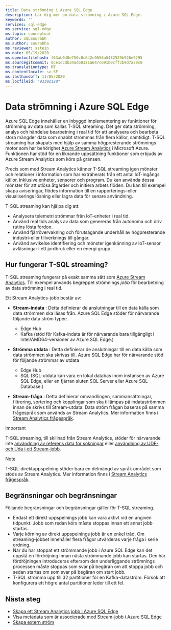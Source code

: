```yaml
---
title: Data strömning i Azure SQL Edge
description: Lär dig mer om data strömning i Azure SQL Edge.
keywords: ''
services: sql-edge
ms.service: sql-edge
ms.topic: conceptual
author: SQLSourabh
ms.author: sourabha
ms.reviewer: sstein
ms.date: 05/19/2020
ms.openlocfilehash: f63ab040e750c0c642c9656a5482529b926e9295
ms.sourcegitcommit: 0ce1ccdb34ad60321a647c691b0cff3b9d7a39c8
ms.translationtype: MT
ms.contentlocale: sv-SE
ms.lasthandoff: 11/05/2020
ms.locfileid: "93392120"
---
```

# <a name="data-streaming-in-azure-sql-edge"></a>Data strömning i Azure SQL Edge

Azure SQL Edge innehåller en inbyggd implementering av funktioner för strömning av data som kallas T-SQL streaming. Det ger data strömning, analys och händelse bearbetning i real tid för att analysera och bearbeta stora mängder data som snabbt strömmas från flera källor, samtidigt. T-SQL streaming har skapats med hjälp av samma högpresterande strömnings motor som har behörighet [Azure Stream Analytics](../stream-analytics/stream-analytics-introduction.md) i Microsoft Azure. Funktionen har stöd för en liknande uppsättning funktioner som erbjuds av Azure Stream Analytics som körs på gränsen.

Precis som med Stream Analytics känner T-SQL streaming igen mönster och relationer i information som har extraherats från ett antal IoT-ingångs källor, inklusive enheter, sensorer och program. Du kan använda dessa mönster för att utlösa åtgärder och initiera arbets flöden. Du kan till exempel skapa aviseringar, flödes information till en rapporterings-eller visualiserings lösning eller lagra data för senare användning. 

T-SQL streaming kan hjälpa dig att:

* Analysera telemetri strömmar från IoT-enheter i real tid.
* Använd real tids analys av data som genereras från autonoma och driv rutins lösta fordon.
* Använd fjärrövervakning och förutsägande underhåll av högpresterande industri-eller tillverknings till gångar.
* Använd avvikelse identifiering och mönster igenkänning av IoT-sensor avläsningar i ett jordbruk eller en energi grupp.

## <a name="how-does-t-sql-streaming-work"></a>Hur fungerar T-SQL streaming?

T-SQL streaming fungerar på exakt samma sätt som [Azure Stream Analytics](../stream-analytics/stream-analytics-introduction.md#how-does-stream-analytics-work). Till exempel används begreppet strömnings *jobb* för bearbetning av data strömning i real tid. 

Ett Stream Analytics-jobb består av:

- **Stream-indata** : Detta definierar de anslutningar till en data källa som data strömmen ska läsas från. Azure SQL Edge stöder för närvarande följande data ström typer:
    - Edge Hub
    - Kafka (stöd för Kafka-indata är för närvarande bara tillgängligt i Intel/AMD64-versioner av Azure SQL Edge.)

- **Strömma utdata** : Detta definierar de anslutningar till en data källa som data strömmen ska skrivas till. Azure SQL Edge har för närvarande stöd för följande strömmar av utdata
    - Edge Hub
    - SQL (SQL-utdata kan vara en lokal databas inom instansen av Azure SQL Edge, eller en fjärran sluten SQL Server eller Azure SQL Database.) 

- **Stream-fråga** : Detta definierar omvandlingen, sammansättningar, filtrering, sortering och kopplingar som ska tillämpas på indataströmmen innan de skrivs till Stream-utdata. Data ström frågan baseras på samma frågespråk som används av Stream Analytics. Mer information finns i [Stream Analytics frågespråk](/stream-analytics-query/stream-analytics-query-language-reference).

> [!IMPORTANT]
> T-SQL streaming, till skillnad från Stream Analytics, stöder för närvarande inte [användning av referens data för sökningar](../stream-analytics/stream-analytics-use-reference-data.md) eller [användning av UDF-och Uda i ett Stream-jobb](../stream-analytics/streaming-technologies.md#you-want-to-write-udfs-udas-and-custom-deserializers-in-a-language-other-than-javascript-or-c).

> [!NOTE]
> T-SQL-direktuppspelning stöder bara en delmängd av språk området som stöds av Stream Analytics. Mer information finns i [Stream Analytics frågespråk](/stream-analytics-query/stream-analytics-query-language-reference).

## <a name="limitations-and-restrictions"></a>Begränsningar och begränsningar

Följande begränsningar och begränsningar gäller för T-SQL streaming. 

- Endast ett direkt uppspelnings jobb kan vara aktivt vid en angiven tidpunkt. Jobb som redan körs måste stoppas innan ett annat jobb startas.
- Varje körning av direkt uppspelnings jobb är en enkel tråd. Om streaming-jobbet innehåller flera frågor utvärderas varje fråga i serie ordning.
- När du har stoppat ett strömmande jobb i Azure SQL Edge kan det uppstå en fördröjning innan nästa strömmande jobb kan startas. Den här fördröjningen introduceras eftersom den underliggande strömnings processen måste stoppas som svar på begäran om att stoppa jobb och sedan startas om som svar på begäran om start jobb. 
- T-SQL strömma upp till 32 partitioner för en Kafka-dataström. Försök att konfigurera ett högre antal partitioner leder till ett fel. 

## <a name="next-steps"></a>Nästa steg

- [Skapa ett Stream Analytics jobb i Azure SQL Edge ](create-stream-analytics-job.md)
- [Visa metadata som är associerade med Stream-jobb i Azure SQL Edge ](streaming-catalog-views.md)
- [Skapa extern ström](create-external-stream-transact-sql.md)